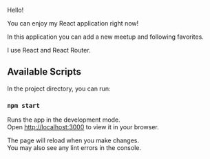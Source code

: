 Hello!

You can enjoy my React application right now!

In this application you can add a new meetup and following favorites.

I use React and React Router.



## Available Scripts

In the project directory, you can run:

### `npm start`

Runs the app in the development mode.\
Open [http://localhost:3000](http://localhost:3000) to view it in your browser.

The page will reload when you make changes.\
You may also see any lint errors in the console.

